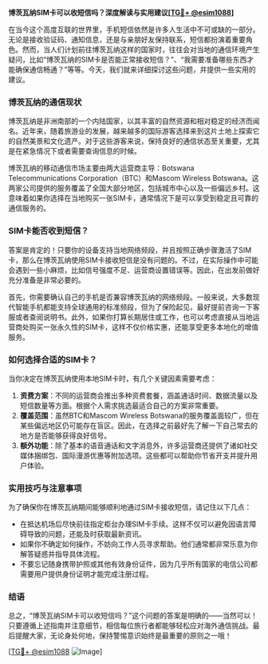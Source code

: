 **博茨瓦纳SIM卡可以收短信吗？深度解读与实用建议[[TG💪+ @esim1088](https://t.me/s/esim1088)]**

在当今这个高度互联的世界里，手机短信依然是许多人生活中不可或缺的一部分。无论是接收验证码、通知信息，还是与亲朋好友保持联系，短信都扮演着重要角色。然而，当人们计划前往博茨瓦纳这样的国家时，往往会对当地的通信环境产生疑问，比如“博茨瓦纳的SIM卡是否能正常接收短信？”、“我需要准备哪些东西才能确保通信畅通？”等等。今天，我们就来详细探讨这些问题，并提供一些实用的建议。

### 博茨瓦纳的通信现状

博茨瓦纳是非洲南部的一个内陆国家，以其丰富的自然资源和相对稳定的经济而闻名。近年来，随着旅游业的发展，越来越多的国际游客选择来到这片土地上探索它的自然美景和文化遗产。对于这些游客来说，保持良好的通信状态至关重要，尤其是在紧急情况下或者需要查询信息的时候。

博茨瓦纳的移动通信市场主要由两大运营商主导：Botswana Telecommunications Corporation（BTC）和Mascom Wireless Botswana。这两家公司提供的服务覆盖了全国大部分地区，包括城市中心以及一些偏远乡村。这意味着如果你选择在当地购买一张SIM卡，通常情况下是可以享受到稳定且可靠的通信服务的。

### SIM卡能否收到短信？

答案是肯定的！只要你的设备支持当地网络频段，并且按照正确步骤激活了SIM卡，那么在博茨瓦纳使用SIM卡接收短信是没有问题的。不过，在实际操作中可能会遇到一些小麻烦，比如信号强度不足、运营商设置错误等。因此，在出发前做好充分准备是非常必要的。

首先，你需要确认自己的手机是否兼容博茨瓦纳的网络频段。一般来说，大多数现代智能手机都能支持全球通用的标准频段，但为了保险起见，最好提前咨询一下客服或者查阅说明书。此外，如果你打算长期居住或工作，也可以考虑直接从当地运营商处购买一张永久性的SIM卡，这样不仅价格实惠，还能享受更多本地化的增值服务。

### 如何选择合适的SIM卡？

当你决定在博茨瓦纳使用本地SIM卡时，有几个关键因素需要考虑：

1. **资费方案**：不同的运营商会推出多种资费套餐，涵盖通话时间、数据流量以及短信数量等方面。根据个人需求挑选最适合自己的方案非常重要。
2. **覆盖范围**：虽然BTC和Mascom Wireless Botswana的服务覆盖面较广，但在某些偏远地区仍可能存在盲区。因此，在选择之前最好先了解一下自己常去的地方是否能够获得良好信号。
3. **额外功能**：除了基本的语音通话和文字消息外，许多运营商还提供了诸如社交媒体捆绑包、国际漫游优惠等附加选项。这些都可以帮助你节省开支并提升用户体验。

### 实用技巧与注意事项

为了确保你在博茨瓦纳期间能够顺利地通过SIM卡接收短信，请记住以下几点：

- 在抵达机场后尽快前往指定柜台办理SIM卡手续。这样不仅可以避免因语言障碍导致的问题，还能及时获取最新资讯。
- 如果你不确定如何操作，不妨向工作人员寻求帮助。他们通常都非常乐意为你解答疑惑并指导具体流程。
- 不要忘记随身携带护照或其他有效身份证件，因为几乎所有国家的电信公司都需要用户提供身份证明才能完成注册过程。

### 结语

总之，“博茨瓦纳SIM卡可以收短信吗？”这个问题的答案是明确的——当然可以！只要遵循上述指南并注意细节，相信每位旅行者都能够轻松应对海外通信挑战。最后提醒大家，无论身处何地，保持警惕意识始终是最重要的原则之一哦！

[[TG💪+ @esim1088](https://t.me/s/esim1088) ![Image](https://i.postimg.cc/4NQfJmqS/Snipaste-2025-05-13-00-14-12.png)]